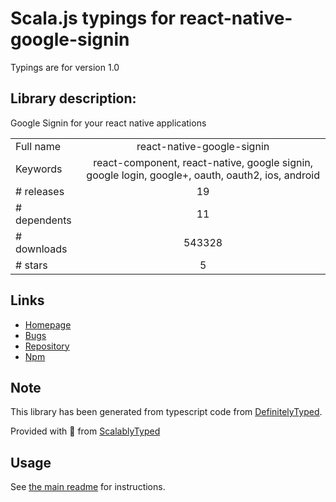 
# Scala.js typings for react-native-google-signin

Typings are for version 1.0

## Library description:
Google Signin for your react native applications

|                    |                 |
| ------------------ | :-------------: |
| Full name          | react-native-google-signin |
| Keywords           | react-component, react-native, google signin, google login, google+, oauth, oauth2, ios, android |
| # releases         | 19 |
| # dependents       | 11 |
| # downloads        | 543328 |
| # stars            | 5 |

## Links
- [Homepage](https://github.com/react-native-community/react-native-google-signin)
- [Bugs](https://github.com/react-native-community/react-native-google-signin/issues)
- [Repository](https://github.com/react-native-community/react-native-google-signin)
- [Npm](https://www.npmjs.com/package/react-native-google-signin)
    


## Note
This library has been generated from typescript code from [DefinitelyTyped](https://definitelytyped.org).

Provided with :purple_heart: from [ScalablyTyped](https://github.com/oyvindberg/ScalablyTyped)

## Usage
See [the main readme](../../readme.md) for instructions.



